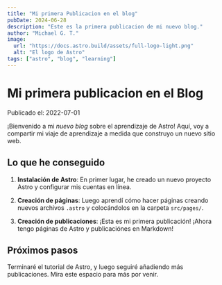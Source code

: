 ```yaml
---
title: "Mi primera Publicacion en el blog"
pubDate: 2024-06-28
description: "Este es la primera publicacion de mi nuevo blog."
author: "Michael G. T."
image:
  url: "https://docs.astro.build/assets/full-logo-light.png"
  alt: "El logo de Astro"
tags: ["astro", "blog", "learning"]
---
```


# Mi primera publicacion en el Blog

Publicado el: 2022-07-01

¡Bienvenido a mi _nuevo blog_ sobre el aprendizaje de Astro! Aquí, voy a compartir mi viaje de aprendizaje a medida que construyo un nuevo sitio web.

## Lo que he conseguido

1. **Instalación de Astro**: En primer lugar, he creado un nuevo proyecto Astro y configurar mis cuentas en línea.

2. **Creación de páginas**: Luego aprendí cómo hacer páginas creando nuevos archivos `.astro` y colocándolos en la carpeta `src/pages/`.

3. **Creación de publicaciones**: ¡Esta es mi primera publicación! ¡Ahora tengo páginas de Astro y publicaciónes en Markdown!

## Próximos pasos

Terminaré el tutorial de Astro, y luego seguiré añadiendo más publicaciones. Mira este espacio para más por venir.
